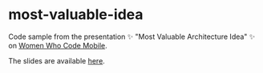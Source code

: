 # most-valuable-idea

Code sample from the presentation ✨ "Most Valuable Architecture Idea" ✨ on [Women Who Code Mobile](https://us02web.zoom.us/webinar/register/WN_5qDmqKwPTkORMkx9aXu7hQ).

The slides are available [here](https://docs.google.com/presentation/d/e/2PACX-1vRn9JMfZZKEpNF8SKzm3no0A82gCfquTFng2YGVFOZPf8IG4eMZSFb-qGS09tvn2fnUP5Xf4lU0yQvD/pub).






